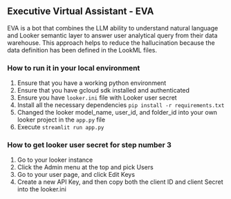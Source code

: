 ## Executive Virtual Assistant - EVA

EVA is a bot that combines the LLM ability to understand natural language and Looker semantic layer to answer user analytical query from their data warehouse. This approach helps to reduce the hallucination because the data definition has been defined in the LookML files.

### How to run it in your local environment
1. Ensure that you have a working python environment
2. Ensure that you have gcloud sdk installed and authenticated
3. Ensure you have `looker.ini` file with Looker user secret
4. Install all the necessary dependencies `pip install -r requirements.txt`
5. Changed the looker model_name, user_id, and folder_id into your own looker project in the `app.py` file
6. Execute `streamlit run app.py`

### How to get looker user secret for step number 3
1. Go to your looker instance
2. Click the Admin menu at the top and pick Users
3. Go to your user page, and click Edit Keys
4. Create a new API Key, and then copy both the client ID and client Secret into the looker.ini

